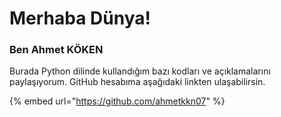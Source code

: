# Merhaba Dünya!

### Ben Ahmet KÖKEN

Burada Python dilinde kullandığım bazı kodları ve açıklamalarını paylaşıyorum. GitHub hesabıma aşağıdaki linkten ulaşabilirsin.

{% embed url="https://github.com/ahmetkkn07" %}
